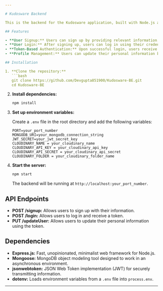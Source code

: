```yaml
---

# Kudosware Backend

This is the backend for the Kudosware application, built with Node.js and Express.js. The backend handles user authentication and profile management, allowing users to sign up, log in, and manage their personal information.

## Features

- **User Signup:** Users can sign up by providing relevant information, including their resume.
- **User Login:** After signing up, users can log in using their credentials.
- **Token-Based Authentication:** Upon successful login, users receive a token that they can use to authenticate further requests.
- **Profile Management:** Users can update their personal information by providing the token received during login.

## Installation

1. **Clone the repository:**
   ```bash
   git clone https://github.com/Devgupta851900/Kudosware-BE.git
   cd Kudosware-BE
   ```

2. **Install dependencies:**
   ```bash
   npm install
   ```

3. **Set up environment variables:**

   Create a `.env` file in the root directory and add the following variables:

   ```
   PORT=your_port_number
   MONGODB_URI=your_mongodb_connection_string
   JWT_SECRET=your_jwt_secret_key
   CLOUDINARY_NAME = your_cloudinary_name
   CLOUDINARY_API_KEY = your_cloudinary_api_key
   CLOUDINARY_API_SECRET = your_cloudinary_api_secret
   CLOUDINARY_FOLDER = your_cloudinary_folder_name
   ```

4. **Start the server:**
   ```bash
   npm start
   ```

   The backend will be running at `http://localhost:your_port_number`.

## API Endpoints

- **POST /signup:** Allows users to sign up with their information.
- **POST /login:** Allows users to log in and receive a token.
- **PUT /updateUser:** Allows users to update their personal information using the token.

## Dependencies

- **Express.js:** Fast, unopinionated, minimalist web framework for Node.js.
- **Mongoose:** MongoDB object modeling tool designed to work in an asynchronous environment.
- **jsonwebtoken:** JSON Web Token implementation (JWT) for securely transmitting information.
- **dotenv:** Loads environment variables from a `.env` file into `process.env`.

---
```

